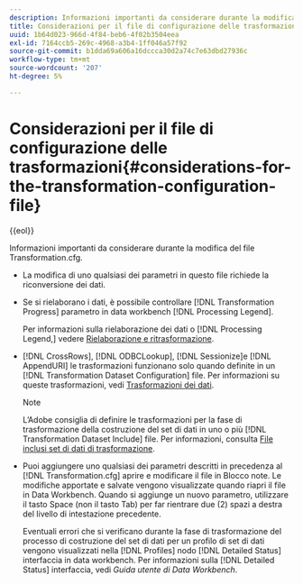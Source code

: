 ```yaml
---
description: Informazioni importanti da considerare durante la modifica del file Transformation.cfg.
title: Considerazioni per il file di configurazione delle trasformazioni
uuid: 1b64d023-966d-4f84-beb6-4f02b3504eea
exl-id: 7164ccb5-269c-4968-a3b4-1ff046a57f92
source-git-commit: b1dda69a606a16dccca30d2a74c7e63dbd27936c
workflow-type: tm+mt
source-wordcount: '207'
ht-degree: 5%

---
```


# Considerazioni per il file di configurazione delle trasformazioni{#considerations-for-the-transformation-configuration-file}

{{eol}}

Informazioni importanti da considerare durante la modifica del file Transformation.cfg.

* La modifica di uno qualsiasi dei parametri in questo file richiede la riconversione dei dati.
* Se si rielaborano i dati, è possibile controllare [!DNL Transformation Progress] parametro in data workbench [!DNL Processing Legend].

   Per informazioni sulla rielaborazione dei dati o [!DNL Processing Legend,] vedere [Rielaborazione e ritrasformazione](../../../home/c-dataset-const-proc/c-reproc-retrans/c-unst-reproc-retrans.md).

* [!DNL CrossRows], [!DNL ODBCLookup], [!DNL Sessionize]e [!DNL AppendURI] le trasformazioni funzionano solo quando definite in un [!DNL Transformation Dataset Configuration] file. Per informazioni su queste trasformazioni, vedi [Trasformazioni dei dati](../../../home/c-dataset-const-proc/c-data-trans/c-abt-transf.md).

   >[!NOTE]
   >
   >L’Adobe consiglia di definire le trasformazioni per la fase di trasformazione della costruzione del set di dati in uno o più [!DNL Transformation Dataset Include] file. Per informazioni, consulta [File inclusi set di dati di trasformazione](../../../home/c-dataset-const-proc/c-dataset-inc-files/c-types-dataset-inc-files/c-trans-dataset-inc-files.md#concept-c64aa78ed9ce40b8a0f4932c82ff5ace).

* Puoi aggiungere uno qualsiasi dei parametri descritti in precedenza al [!DNL Transformation.cfg] aprire e modificare il file in Blocco note. Le modifiche apportate e salvate vengono visualizzate quando riapri il file in Data Workbench. Quando si aggiunge un nuovo parametro, utilizzare il tasto Space (non il tasto Tab) per far rientrare due (2) spazi a destra del livello di intestazione precedente.

   Eventuali errori che si verificano durante la fase di trasformazione del processo di costruzione del set di dati per un profilo di set di dati vengono visualizzati nella [!DNL Profiles] nodo [!DNL Detailed Status] interfaccia in data workbench. Per informazioni sulla [!DNL Detailed Status] interfaccia, vedi *Guida utente di Data Workbench*.
